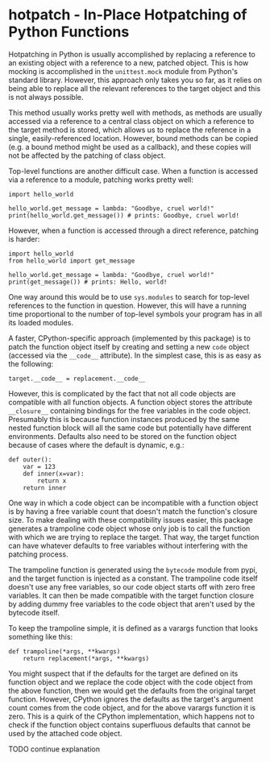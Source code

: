 hotpatch - In-Place Hotpatching of Python Functions
========

Hotpatching in Python is usually accomplished by replacing
a reference to an existing object with a reference to a
new, patched object. This is how mocking is accomplished
in the `unittest.mock` module from Python's
standard library. However, this approach only takes you
so far, as it relies on being able to replace all the
relevant references to the target object and this is not
always possible.

This method usually works pretty well with methods, as
methods are usually accessed via a reference to a central
class object on which a reference to the target method is
stored, which allows us to replace the reference in a single,
easily-referenced location. However, bound methods can be
copied (e.g. a bound method might be used as a callback),
and these copies will not be affected by the patching of
class object.

Top-level functions are another difficult case. When
a function is accessed via a reference to a module, patching
works pretty well:

```
import hello_world

hello_world.get_message = lambda: "Goodbye, cruel world!"
print(hello_world.get_message()) # prints: Goodbye, cruel world!
```

However, when a function is accessed through a direct
reference, patching is harder:

```
import hello_world
from hello_world import get_message

hello_world.get_message = lambda: "Goodbye, cruel world!"
print(get_message()) # prints: Hello, world!
```

One way around this would be to use `sys.modules` to search
for top-level references to the function in question. However,
this will have a running time proportional to the number of
top-level symbols your program has in all its loaded modules.

A faster, CPython-specific approach (implemented by this
package) is to patch the function object itself by creating
and setting a new `code` object (accessed via the `__code__`
attribute). In the simplest case, this is as easy as the
following:

```
target.__code__ = replacement.__code__
```

However, this is complicated by the fact that not all
code objects are compatible with all function objects.
A function object stores the attribute `__closure__`
containing bindings for the free variables in the
code object. Presumably this is because function
instances produced by the same nested function block
will all the same code but potentially have different
environments. Defaults also need to be stored on the
function object because of cases where the default
is dynamic, e.g.:

```
def outer():
    var = 123
    def inner(x=var):
        return x
    return inner
```

One way in which a code object can be incompatible
with a function object is by having a free variable
count that doesn't match the function's closure
size. To make dealing with these compatibility
issues easier, this package generates a trampoline
code object whose only job is to call the function
with which we are trying to replace the target.
That way, the target function can have whatever
defaults to free variables without interfering
with the patching process.

The trampoline function is generated using the
`bytecode` module from pypi, and the target
function is injected as a constant. The trampoline
code itself doesn't use any free variables, so
our code object starts off with zero free variables.
It can then be made compatible with the target
function closure by adding dummy free variables
to the code object that aren't used by the
bytecode itself.

To keep the trampoline simple, it is defined
as a varargs function that looks something
like this:

```
def trampoline(*args, **kwargs)
    return replacement(*args, **kwargs)
```

You might suspect that if the defaults for the
target are defined on its function object and we
replace the code object with the code object
from the above function, then we would get the
defaults from the original target function.
However, CPython ignores the defaults as the
target's argument count comes from the code
object, and for the above varargs function it
is zero. This is a quirk of the CPython
implementation, which happens not to check if
the function object contains superfluous defaults
that cannot be used by the attached code object.

TODO continue explanation
